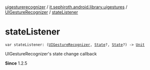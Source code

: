 [uigesturerecognizer](../../index.md) / [it.sephiroth.android.library.uigestures](../index.md) / [UIGestureRecognizer](index.md) / [stateListener](./state-listener.md)

# stateListener

`var stateListener: (`[`UIGestureRecognizer`](index.md)`, `[`State`](-state/index.md)`?, `[`State`](-state/index.md)`?) -> `[`Unit`](https://kotlinlang.org/api/latest/jvm/stdlib/kotlin/-unit/index.html)

UIGestureRecognizer's state change callback

**Since**
1.2.5

